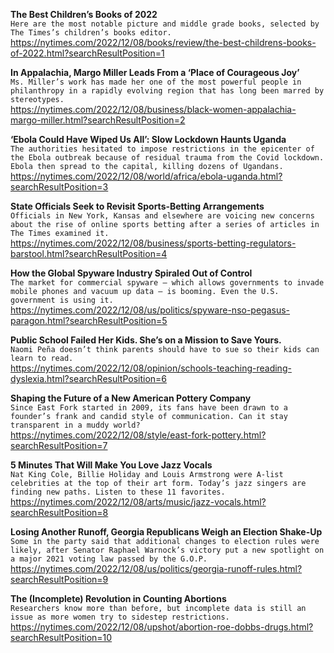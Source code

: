 **The Best Children’s Books of 2022**\
`Here are the most notable picture and middle grade books, selected by The Times’s children’s books editor.`\
https://nytimes.com/2022/12/08/books/review/the-best-childrens-books-of-2022.html?searchResultPosition=1

**In Appalachia, Margo Miller Leads From a ‘Place of Courageous Joy’**\
`Ms. Miller’s work has made her one of the most powerful people in philanthropy in a rapidly evolving region that has long been marred by stereotypes.`\
https://nytimes.com/2022/12/08/business/black-women-appalachia-margo-miller.html?searchResultPosition=2

**‘Ebola Could Have Wiped Us All’: Slow Lockdown Haunts Uganda**\
`The authorities hesitated to impose restrictions in the epicenter of the Ebola outbreak because of residual trauma from the Covid lockdown. Ebola then spread to the capital, killing dozens of Ugandans.`\
https://nytimes.com/2022/12/08/world/africa/ebola-uganda.html?searchResultPosition=3

**State Officials Seek to Revisit Sports-Betting Arrangements**\
`Officials in New York, Kansas and elsewhere are voicing new concerns about the rise of online sports betting after a series of articles in The Times examined it.`\
https://nytimes.com/2022/12/08/business/sports-betting-regulators-barstool.html?searchResultPosition=4

**How the Global Spyware Industry Spiraled Out of Control**\
`The market for commercial spyware — which allows governments to invade mobile phones and vacuum up data — is booming. Even the U.S. government is using it.`\
https://nytimes.com/2022/12/08/us/politics/spyware-nso-pegasus-paragon.html?searchResultPosition=5

**Public School Failed Her Kids. She’s on a Mission to Save Yours.**\
`Naomi Peña doesn’t think parents should have to sue so their kids can learn to read.`\
https://nytimes.com/2022/12/08/opinion/schools-teaching-reading-dyslexia.html?searchResultPosition=6

**Shaping the Future of a New American Pottery Company**\
`Since East Fork started in 2009, its fans have been drawn to a founder’s frank and candid style of communication. Can it stay transparent in a muddy world?`\
https://nytimes.com/2022/12/08/style/east-fork-pottery.html?searchResultPosition=7

**5 Minutes That Will Make You Love Jazz Vocals**\
`Nat King Cole, Billie Holiday and Louis Armstrong were A-list celebrities at the top of their art form. Today’s jazz singers are finding new paths. Listen to these 11 favorites.`\
https://nytimes.com/2022/12/08/arts/music/jazz-vocals.html?searchResultPosition=8

**Losing Another Runoff, Georgia Republicans Weigh an Election Shake-Up**\
`Some in the party said that additional changes to election rules were likely, after Senator Raphael Warnock’s victory put a new spotlight on a major 2021 voting law passed by the G.O.P.`\
https://nytimes.com/2022/12/08/us/politics/georgia-runoff-rules.html?searchResultPosition=9

**The (Incomplete) Revolution in Counting Abortions**\
`Researchers know more than before, but incomplete data is still an issue as more women try to sidestep restrictions.`\
https://nytimes.com/2022/12/08/upshot/abortion-roe-dobbs-drugs.html?searchResultPosition=10

